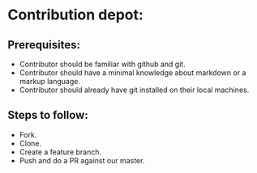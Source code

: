 # Contribution depot: 

## Prerequisites:

- Contributor should be familiar with github and git.
- Contributor should have a minimal knowledge about markdown or a markup language.
- Contributor should already have git installed on their local machines.

## Steps to follow: 

- Fork.
- Clone.
- Create a feature branch.
- Push and do a PR against our master.
